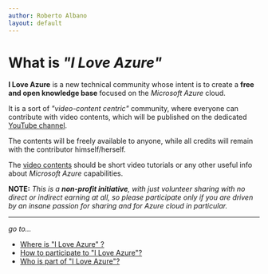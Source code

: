 ```yaml
---
author: Roberto Albano
layout: default
---
```


# What is *"I Love Azure"*

**I Love Azure** is a new technical community whose intent is to create a **free and open knowledge base** focused on the *Microsoft Azure* cloud.

It is a sort of *"video-content centric"* community, where everyone can contribute with video contents, which will be published on the dedicated [YouTube channel](..\WhereIs\Channel.md).

The contents will be freely available to anyone, while all credits will remain with the contributor himself/herself.

The [video contents](content.md) should be short video tutorials or any other useful info about *Microsoft Azure* capabilities.

**NOTE:**
*This is a **non-profit initiative**, with just volunteer sharing with no direct or indirect earning at all, so please participate only if you are driven by an insane passion for sharing and for Azure cloud in particular.*

---
*go to...*

- [Where is "I Love Azure" ?](..\WhereIs\WhereIs.md)
- [How to participate to "I Love Azure"?](..\HowToPart\HowToPart.md)
- [Who is part of "I Love Azure"?](..\WhoIsIn\WhoIsIn.md)
